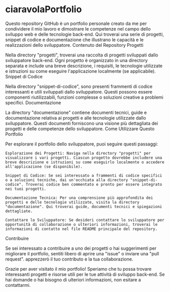 # ciaravolaPortfolio
Questo repository GitHub è un portfolio personale creato da me per condividere il mio lavoro e dimostrare le competenze nel campo dello sviluppo web e delle tecnologie back-end. Qui troverai una serie di progetti, snippet di codice e documentazione che illustrano le capacità e le realizzazioni dello sviluppatore.
Contenuto del Repository
Progetti

Nella directory "progetti", troverai una raccolta di progetti sviluppati dallo sviluppatore back-end. Ogni progetto è organizzato in una directory separata e include una breve descrizione, i requisiti, le tecnologie utilizzate e istruzioni su come eseguire l'applicazione localmente (se applicabile).
Snippet di Codice

Nella directory "snippet-di-codice", sono presenti frammenti di codice interessanti e utili sviluppati dallo sviluppatore. Questi possono essere componenti riutilizzabili, funzioni complesse o soluzioni creative a problemi specifici.
Documentazione

La directory "documentazione" contiene documenti tecnici, guide e documentazione relativa ai progetti e alle tecnologie utilizzate dallo sviluppatore. Questi documenti forniscono una visione più dettagliata dei progetti e delle competenze dello sviluppatore.
Come Utilizzare Questo Portfolio

Per esplorare il portfolio dello sviluppatore, puoi seguire questi passaggi:

    Esplorazione dei Progetti: Naviga nella directory "progetti" per visualizzare i vari progetti. Ciascun progetto dovrebbe includere una breve descrizione e istruzioni su come eseguirlo localmente o accedere all'applicazione (se disponibile).

    Snippet di Codice: Se sei interessato a frammenti di codice specifici o a soluzioni tecniche, dai un'occhiata alla directory "snippet-di-codice". Troverai codice ben commentato e pronto per essere integrato nei tuoi progetti.

    Documentazione Tecnica: Per una comprensione più approfondita dei progetti e delle tecnologie utilizzate, visita la directory "documentazione". Qui troverai guide, documenti tecnici e spiegazioni dettagliate.

    Contattare lo Sviluppatore: Se desideri contattare lo sviluppatore per opportunità di collaborazione o ulteriori informazioni, troverai le informazioni di contatto nel file README principale del repository.

Contribuire

Se sei interessato a contribuire a uno dei progetti o hai suggerimenti per migliorare il portfolio, sentiti libero di aprire una "issue" o inviare una "pull request". apprezzerò il tuo contributo e la tua collaborazione.

Grazie per aver visitato il mio portfolio! Speriamo che tu possa trovare interessanti progetti e risorse utili per le tue attività di sviluppo back-end. Se hai domande o hai bisogno di ulteriori informazioni, non esitare a contattarmi.
